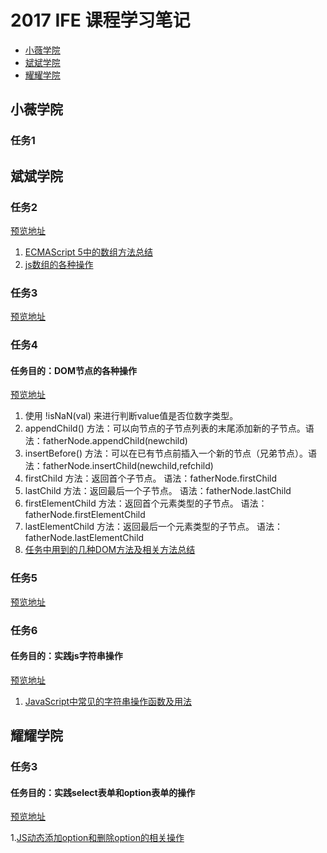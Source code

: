 # 2017 IFE 课程学习笔记

* [小薇学院](#小薇学院)
* [斌斌学院](#斌斌学院)
* [耀耀学院](#耀耀学院)

## 小薇学院
### 任务1

## 斌斌学院
### 任务2
[预览地址](https://github.com/qiulonghui/2017-IFE/blob/master/%E6%96%8C%E6%96%8C%E5%AD%A6%E9%99%A2/task2.html)
1. [ECMAScript 5中的数组方法总结](http://ife.baidu.com/note/detail/id/1047)
2. [js数组的各种操作](http://ife.baidu.com/note/detail/id/232)
### 任务3
[预览地址](https://github.com/qiulonghui/2017-IFE/blob/master/%E6%96%8C%E6%96%8C%E5%AD%A6%E9%99%A2/task3.html)
### 任务4
#### 任务目的：DOM节点的各种操作
[预览地址](https://github.com/qiulonghui/2017-IFE/blob/master/%E6%96%8C%E6%96%8C%E5%AD%A6%E9%99%A2/task4.html)

1. 使用 !isNaN(val) 来进行判断value值是否位数字类型。
2. appendChild() 方法：可以向节点的子节点列表的末尾添加新的子节点。语法：fatherNode.appendChild(newchild)
3. insertBefore() 方法：可以在已有节点前插入一个新的节点（兄弟节点）。语法：fatherNode.insertChild(newchild,refchild)
4. firstChild 方法：返回首个子节点。 语法：fatherNode.firstChild
5. lastChild 方法：返回最后一个子节点。 语法：fatherNode.lastChild
6. firstElementChild 方法：返回首个元素类型的子节点。 语法：fatherNode.firstElementChild
7. lastElementChild 方法：返回最后一个元素类型的子节点。 语法：fatherNode.lastElementChild
8. [任务中用到的几种DOM方法及相关方法总结](http://ife.baidu.com/note/detail/id/718)
### 任务5
[预览地址](https://github.com/qiulonghui/2017-IFE/blob/master/%E6%96%8C%E6%96%8C%E5%AD%A6%E9%99%A2/task5.html)
### 任务6
#### 任务目的：实践js字符串操作
[预览地址](https://github.com/qiulonghui/2017-IFE/blob/master/%E6%96%8C%E6%96%8C%E5%AD%A6%E9%99%A2/task6.html)

1. [JavaScript中常见的字符串操作函数及用法](http://www.cnblogs.com/ranzige/p/4475338.html)

## 耀耀学院
### 任务3
#### 任务目的：实践select表单和option表单的操作
[预览地址]()

1.[JS动态添加option和删除option的相关操作](http://www.jb51.net/article/35205.htm)
